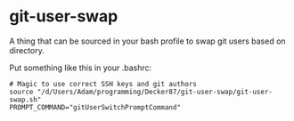 # git-user-swap
A thing that can be sourced in your bash profile to swap git users based on directory.

Put something like this in your .bashrc:

```
# Magic to use correct SSH keys and git authors
source "/d/Users/Adam/programming/Decker87/git-user-swap/git-user-swap.sh"
PROMPT_COMMAND="gitUserSwitchPromptCommand"
```

